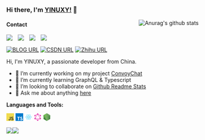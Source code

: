 ### Hi there, I'm [YINUXY!](https://InfiniteYinux.github.io) 👋
<img align="right" src="https://github-readme-stats.anuraghazra1.vercel.app/api?username=InfiniteYinux&show_icons=true&theme=radical" alt="Anurag's github stats" /></a>
#### Contact
<a href="http://wpa.qq.com/msgrd?v=3&uin=1154418252&site=qq&menu=yes">
  <img align="left" width="30px" src="https://raw.githubusercontent.com/InfiniteYinux/InfiniteYinux/master/assets/QQ.svg" />
</a>
<a href="https://t.me/yinuxy">
  <img align="left"width="30px" src="https://raw.githubusercontent.com/InfiniteYinux/InfiniteYinux/master/assets/Telegram.svg" />
</a>
<a href="mailto:yinuxy@qq.com">
  <img align="left"width="30px" src="https://raw.githubusercontent.com/InfiniteYinux/InfiniteYinux/master/assets/email.svg" />
</a>
<a href="https://music.163.com/#/user/home?id=641108605">
  <img align="left" width="30px" src="https://raw.githubusercontent.com/InfiniteYinux/InfiniteYinux/master/assets/music.ico" />
</a>
<br />

[![BLOG URL](https://img.shields.io/twitter/url?color=FBBC05&label=BLOG&logo=HEXO&style=flat-square&url=https%3A%2F%2Fblog.yinuxy.com%2F)](https://blog.yinuxy.com/)
[![CSDN URL](https://img.shields.io/twitter/url?color=red&label=CSDN&logo=C&logoColor=white&style=flat-square&url=https%3A%2F%2Fblog.csdn.net%2Fu013854486)](https://blog.csdn.net/u013854486)
[![Zhihu URL](https://img.shields.io/twitter/url?color=blue&label=CSDN&logo=Zhihu&style=flat-square&url=https%3A%2F%2Fwww.zhihu.com%2Fpeople%2Fchang-yan-34-59)](https://www.zhihu.com/people/chang-yan-34-59)
<br />


Hi, I'm YINUXY, a passionate developer from China.

- 🔭 I’m currently working on my project [ConvoyChat](https://github.com/anuraghazra/convoychat)
- 🌱 I’m currently learning GraphQL & Typescript
- 👯 I’m looking to collaborate on [Github Readme Stats](https://github.com/anuraghazra/github-readme-stats)
- 💬 Ask me about anything [here](https://github.com/InfiniteYinux/InfiniteYinux/issues)

**Languages and Tools:** 

<code><img height="20" src="https://raw.githubusercontent.com/github/explore/80688e429a7d4ef2fca1e82350fe8e3517d3494d/topics/javascript/javascript.png"></code>
<code><img height="20" src="https://raw.githubusercontent.com/github/explore/80688e429a7d4ef2fca1e82350fe8e3517d3494d/topics/typescript/typescript.png"></code>
<code><img height="20" src="https://raw.githubusercontent.com/github/explore/80688e429a7d4ef2fca1e82350fe8e3517d3494d/topics/react/react.png"></code>
<code><img height="20" src="https://raw.githubusercontent.com/github/explore/5c058a388828bb5fde0bcafd4bc867b5bb3f26f3/topics/graphql/graphql.png"></code>
<code><img height="20" src="https://raw.githubusercontent.com/github/explore/80688e429a7d4ef2fca1e82350fe8e3517d3494d/topics/nodejs/nodejs.png"></code>


<a href="https://github.com/InfiniteYinux/Python">
  <!-- Change the `github-readme-stats.anuraghazra1.vercel.app` to `github-readme-stats.vercel.app`  -->
  <img align="left" src="https://github-readme-stats.anuraghazra1.vercel.app/api/pin/?username=InfiniteYinux&repo=github-readme-stats&theme=radical" />
</a>

<a href="https://github.com/InfiniteYinux/InfiniteYinux.github.io">
  <!-- Change the `github-readme-stats.anuraghazra1.vercel.app` to `github-readme-stats.vercel.app`  -->
  <img align="left" src="https://github-readme-stats.anuraghazra1.vercel.app/api/pin/?username=InfiniteYinux&repo=InfiniteYinux.github.io&theme=radical" />
</a>
